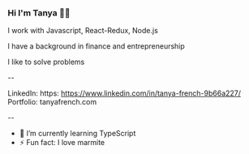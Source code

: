 ### Hi I'm Tanya 👋🏽

I work with Javascript, React-Redux, Node.js

I have a background in finance and entrepreneurship

I like to solve problems

--

LinkedIn: https: https://www.linkedin.com/in/tanya-french-9b66a227/
Portfolio: tanyafrench.com

--

- 🌱 I’m currently learning TypeScript
- ⚡ Fun fact: I love marmite


<!--
**Trenchwise/Trenchwise** is a ✨ _special_ ✨ repository because its `README.md` (this file) appears on your GitHub profile.


-->
